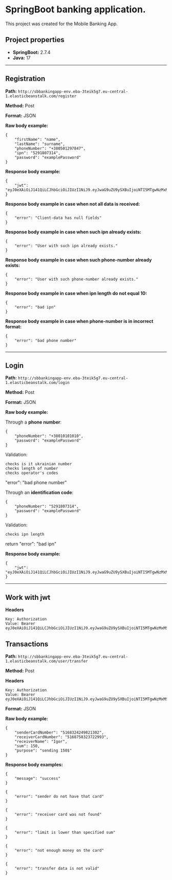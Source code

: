 # SpringBoot banking application.

This project was created for the Mobile Banking App.

## Project properties

- **SpringBoot:** 2.7.4
- **Java:** 17

---

## Registration

**Path:** `http://sbbankingapp-env.eba-3teik5g7.eu-central-1.elasticbeanstalk.com/register`

**Method:** Post

**Format:** JSON

**Raw body example:**

```
{
    "firstName": "name",
    "lastName": "surname",
    "phoneNumber": "+380501297847",
    "ipn": "5291807314",
    "password": "examplePassword"
}
```

**Response body example:**

```
{
    "jwt": "eyJ0eXAiOiJ141QiLCJhbGciOiJIUzI1NiJ9.eyJwaG9uZU9ySXBuIjoiNTI5MTgwNzMxMSIsInN1YiI6Ik1CQSIsImlzcyI6Ik1CQV9Jc3N1ZXIiLCJleHAiOjE2NjY1MjkzNzQsI4lhdCI6MTY2NjUyNTc3NH0.NkgoKCYJrJXXT23MH0SFeHBTsUJsBOl2DENSY_NRc94"
}
```

**Response body example in case when not all data is received:**

```
{
    "error": "Client-data has null fields"
}
```

**Response body example in case when such ipn already exists:**

```
{
    "error": "User with such ipn already exists."
}
```

**Response body example in case when such phone-number already exists:**

```
{
    "error": "User with such phone-number already exists."
}
```

**Response body example in case when ipn length do not equal 10:**

```
{
    "error": "bad ipn"
}
```

**Response body example in case when phone-number is in incorrect format:**

```
{
    "error": "bad phone number"
}
```

---

## Login

**Path:** `http://sbbankingapp-env.eba-3teik5g7.eu-central-1.elasticbeanstalk.com/login`

**Method:** Post

**Format:** JSON

**Raw body example:**

Through a **phone number**:

```
{
    "phoneNumber": "+38010101010",
    "password": "examplePassword"
}
```
Validation:
```
checks is it ukrainian number
checks length of number
checks operator's codes
```
"error": "bad phone number"

Through an **identification code**:

```
{
    "phoneNumber": "5291807314",
    "password": "examplePassword"
}
```
Validation:
```
checks ipn length
```
return "error": "bad ipn"

**Response body example:**

```
{
    "jwt": "eyJ0eXAiOiJ141QiLCJhbGciOiJIUzI1NiJ9.eyJwaG9uZU9ySXBuIjoiNTI5MTgwNzMxMSIsInN1YiI6Ik1CQSIsImlzcyI6Ik1CQV9Jc3N1ZXIiLCJleHAiOjE2NjY1MjkzNzQsI4lhdCI6MTY2NjUyNTc3NH0.NkgoKCYJrJXXT23MH0SFeHBTsUJsBOl2DENSY_NRc94"
}
```

---

## Work with jwt

**Headers**

    Key: Authorization
    Value: Bearer eyJ0eXAiOiJ141QiLCJhbGciOiJIUzI1NiJ9.eyJwaG9uZU9ySXBuIjoiNTI5MTgwNzMxMSIsInN1YiI6Ik1CQSIsImlzcyI6Ik1CQV9Jc3N1ZXIiLCJleHAiOjE2NjY1MjkzNzQsI4lhdCI6MTY2NjUyNTc3NH0.NkgoKCYJrJXXT23MH0SFeHBTsUJsBOl2DENSY_NRc94

## Transactions

**Path:** `http://sbbankingapp-env.eba-3teik5g7.eu-central-1.elasticbeanstalk.com/user/transfer`

**Method:** Post

**Headers**

    Key: Authorization
    Value: Bearer eyJ0eXAiOiJ141QiLCJhbGciOiJIUzI1NiJ9.eyJwaG9uZU9ySXBuIjoiNTI5MTgwNzMxMSIsInN1YiI6Ik1CQSIsImlzcyI6Ik1CQV9Jc3N1ZXIiLCJleHAiOjE2NjY1MjkzNzQsI4lhdCI6MTY2NjUyNTc3NH0.NkgoKCYJrJXXT23MH0SFeHBTsUJsBOl2DENSY_NRc94

**Format:** JSON

**Raw body example:**

```
{
    "senderCardNumber": "5168324249821302",
    "receiverCardNumber": "5168758323722993",
    "receiverName": "Igor",
    "sum": 150,
    "purpose": "sending 150$"
}
```

**Response body examples:**

```
{
    "message": "success"
}
```

```
{
    "error": "sender do not have that card"
}
```

```
{
    "error": "receiver card was not found"
}
```

```
{
    "error": "limit is lower than specified sum"
}
```

```
{
    "error": "not enough money on the card"
}
```

```
{
    "error": "transfer data is not valid"
}
```
